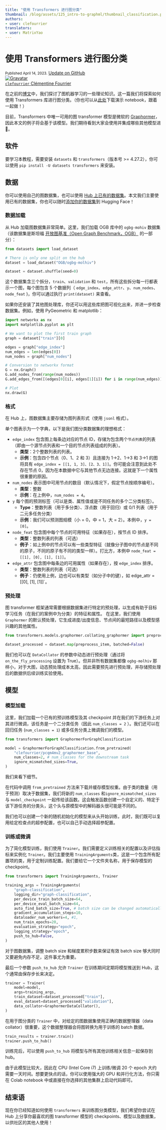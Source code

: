 ```yaml
---
title: "使用 Transformers 进行图分类" 
thumbnail: /blog/assets/125_intro-to-graphml/thumbnail_classification.png
authors:
- user: clefourrier
translators:
- user: MatrixYao
---
```


# 使用 Transformers 进行图分类

<div class="blog-metadata">
    <small>Published April 14, 2023.</small>
    <a target="_blank" class="btn no-underline text-sm mb-5 font-sans" href="https://github.com/huggingface/blog/blob/main/graphml-classification.md">
        Update on GitHub
    </a>
</div>

<div class="author-card">
    <a href="/clefourrier"> 
        <img class="avatar avatar-user" src="https://aeiljuispo.cloudimg.io/v7/https://s3.amazonaws.com/moonup/production/uploads/1644340617257-noauth.png?w=200&h=200&f=face" title="Gravatar">
        <div class="bfc">
            <code>clefourrier</code>
            <span class="fullname">Clémentine Fourrier</span>
        </div>
    </a>
</div>

在之前的[博文](https://huggingface.co/blog/intro-graphml)中，我们探讨了图机器学习的一些理论知识。这一篇我们将探索如何使用 Transformers 库进行图分类。（你也可以从[此处](https://github.com/huggingface/blog/blob/main/notebooks/graphml-classification.ipynb)下载演示 notebook，跟着一起做！）

目前，Transformers 中唯一可用的图 transformer 模型是微软的 [Graphormer](https://huggingface.co/papers/2106.05234)，因此本文的例子将会基于该模型。我们期待看到大家会使用并集成哪些其他模型进 🤗。

## 软件
要学习本教程，需要安装 `datasets` 和 `transformers`（版本号 >= 4.27.2），你可以使用 `pip install -U datasets transformers` 来安装。

## 数据
你可以使用自己的图数据集，也可以使用 [Hub 上已有的数据集](https://huggingface.co/datasets?task_categories=task_categories:graph-ml&sort=downloads)。本文我们主要使用已有的数据集，你也可以随时[添加你的数据集](https://huggingface.co/docs/datasets/upload_dataset)到 Hugging Face！

### 数据加载
从 Hub 加载图数据集非常简单。这里，我们加载 OGB 库中的 `ogbg-mohiv` 数据集（该数据集是斯坦福 [开放图基准（Open Graph Benchmark，OGB）](https://ogb.stanford.edu/) 的一部分）：

```python
from datasets import load_dataset

# There is only one split on the hub
dataset = load_dataset("OGB/ogbg-molhiv")

dataset = dataset.shuffle(seed=0)
```

这个数据集含三个拆分，`train`、`validation` 和 `test`，所有这些拆分每一行都表示一个图，每个图包含 5 个数据列（ `edge_index`、`edge_attr`、`y`、`num_nodes`、`node_feat` )，你可以通过执行 `print(dataset)` 来查看。

如果你还安装了其他图处理库，你还可以用这些库把图可视化出来，并进一步检查数据集。例如，使用 PyGeometric 和 matplotlib：

```python
import networkx as nx
import matplotlib.pyplot as plt

# We want to plot the first train graph
graph = dataset["train"][0]

edges = graph["edge_index"]
num_edges = len(edges[0])
num_nodes = graph["num_nodes"]

# Conversion to networkx format
G = nx.Graph()
G.add_nodes_from(range(num_nodes))
G.add_edges_from([(edges[0][i], edges[1][i]) for i in range(num_edges)])

# Plot
nx.draw(G)
```

### 格式
在 Hub 上，图数据集主要存储为图列表形式（使用 `jsonl` 格式）。

单个图表示为一个字典，以下是我们图分类数据集的理想格式：

- `edge_index` 包含图上每条边对应的节点 ID，存储为包含两个`节点列表`的列表（即由一个源节点列表和一个目的节点列表组成的列表）。
    - **类型**：2个整数列表的列表。
    - **示例**：包含四个节点（0、1、2 和 3）且连接为 1->2、1->3 和 3->1 的图将具有 `edge_index = [[1, 1, 3]、[2、3、1]]`。你可能会注意到此处不存在节点 0，因为在本数据中它与其他节点无边连接。这就是下一个属性很重要的原因。
- `num_nodes` 表示图中可用节点的数目（默认情况下，假定节点按顺序编号）。
    - **类型**：整数
    - **示例**：在上例中，`num_nodes = 4`。
- `y` 每个图的预测标签（可以是类、属性值或是不同任务的多个二分类标签）。
    - **Type**：整数列表（用于多分类）、浮点数（用于回归）或 0/1 列表（用于二元多任务分类）
    - **示例**：我们可以预测图规模（小 = 0，中 = 1，大 = 2）。本例中，`y = [0]`。
- `node_feat` 包含图中每个节点的可用特征（如果存在），按节点 ID 排序。
    - **类型**：整数列表的列表（可选）
    - **例子**：如上例中的节点可以有一些类型特征（就像分子图中的节点是不同的原子，不同的原子有不同的类型一样）。打比方，本例中 `node_feat = [[1], [0], [1], [1]]`。
- `edge_attr` 包含图中每条边的可用属性（如果存在），按 `edge_index` 排序。
    - **类型**：整数列表的列表（可选）
    - **例子**：仍使用上例，边也可以有类型（如分子中的键），如 edge_attr = [[0], [1], [1]]`。

### 预处理
图 transformer 框架通常需要根据数据集进行特定的预处理，以生成有助于目标学习任务（在我们的案例中为分类）的特征和属性。
在这里，我们使用 `Graphormer` 的默认预处理，它生成进度/出度信息、节点间的最短路径以及模型感兴趣的其他属性。
 
```python
from transformers.models.graphormer.collating_graphormer import preprocess_item, GraphormerDataCollator

dataset_processed = dataset.map(preprocess_item, batched=False)
```

我们也可以在 `DataCollat​​or` 的参数中动态进行预处理（通过将 `on_the_fly_processing` 设置为 True）。但并非所有数据集都像 `ogbg-molhiv` 那样小，对于大图，动态预处理成本太高，因此需要预先进行预处理，并存储预处理后的数据供后续训练实验使用。

## 模型

### 模型加载
这里，我们加载一个已有的预训练模型及其 checkpoint 并在我们的下游任务上对其进行微调，该任务是一个二分类任务（因此 `num_classes = 2` ）。我们还可以在回归任务 (`num_classes = 1`) 或多任务分类上微调我们的模型。

```python
from transformers import GraphormerForGraphClassification

model = GraphormerForGraphClassification.from_pretrained(
    "clefourrier/pcqm4mv2_graphormer_base",
    num_classes=2, # num_classes for the downstream task 
    ignore_mismatched_sizes=True,
)
```

我们来看下细节。

在代码中调用 `from_pretrained` 方法来下载并缓存模型权重。由于类的数量（用于预测）取决于数据集，我们将新的 `num_classes` 和`ignore_mismatched_sizes` 与 `model_checkpoint` 一起传给该函数。这会触发函数创建一个自定义的、特定于该下游任务的分类头，这个头与原模型中的解码器头很可能是不同的。

我们也可以创建一个新的随机初始化的模型来从头开始训练，此时，我们既可以复用给定检查点的超参配置，也可以自己手动选择超参配置。

### 训练或微调
为了简化模型训练，我们使用 `Trainer`。我们需要定义训练相关的配置以及评估指标来实例化 `Trainer`。我们主要使用 `TrainingArguments`类，这是一个包含所有配置项的类，用于定制训练配置。我们要给它一个文件夹名称，用于保存模型的 checkpoint。

```python
from transformers import TrainingArguments, Trainer

training_args = TrainingArguments(
    "graph-classification",
    logging_dir="graph-classification",
    per_device_train_batch_size=64,
    per_device_eval_batch_size=64,
    auto_find_batch_size=True, # batch size can be changed automatically to prevent OOMs
    gradient_accumulation_steps=10,
    dataloader_num_workers=4, #1, 
    num_train_epochs=20,
    evaluation_strategy="epoch",
    logging_strategy="epoch",
    push_to_hub=False,
)
```

对于图数据集，调整 batch size 和梯度累积步数来保证有效 batch size 够大同时又要避免内存不足，这件事尤为重要。

最后一个参数 `push_to_hub` 允许 `Trainer` 在训练期间定期将模型推送到 Hub，这个通常由保存步长来决定。

```python
trainer = Trainer(
    model=model,
    args=training_args,
    train_dataset=dataset_processed["train"],
    eval_dataset=dataset_processed["validation"],
    data_collator=GraphormerDataCollator(),
)

```

在用于图分类的 `Trainer` 中，对给定的图数据集使用正确的数据整理器（data collator）很重要，这个数据整理器会将图转换为用于训练的 batch 数据。

```python
train_results = trainer.train()
trainer.push_to_hub()
```

训练完后，可以使用 `push_to_hub` 将模型与所有其他训练相关信息一起保存到 hub。

由于此模型比较大，因此在 CPU (Intel Core i7) 上训练/微调 20 个 epoch 大约需要一天时间。想要更快点的话，你可以使用强大的 GPU 和并行化方法，你只需在 Colab notebook 中或直接在你选择的其他集群上启动代码即可。

## 结束语
现在你已经知道如何使用 `transformers` 来训练图分类模型，我们希望你尝试在 Hub 上分享你最喜欢的图 transformer 模型的 checkpoints、模型以及数据集，以供社区的其他人使用！